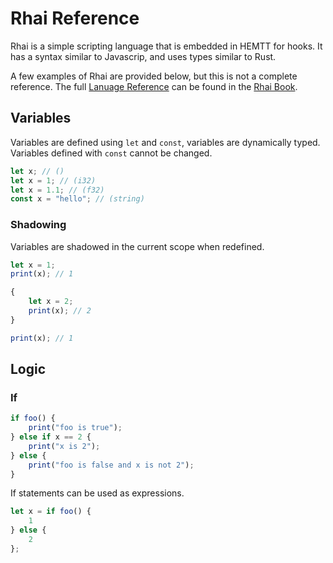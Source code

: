 # Rhai Reference

Rhai is a simple scripting language that is embedded in HEMTT for hooks.
It has a syntax similar to Javascrip, and uses types similar to Rust.

A few examples of Rhai are provided below, but this is not a complete reference.
The full [Lanuage Reference](https://rhai.rs/book/ref/index.html) can be found in the [Rhai Book](https://rhai.rs/book).

## Variables

Variables are defined using `let` and `const`, variables are dynamically typed.
Variables defined with `const` cannot be changed.

```js
let x; // ()
let x = 1; // (i32)
let x = 1.1; // (f32)
const x = "hello"; // (string)
```

### Shadowing

Variables are shadowed in the current scope when redefined.

```js
let x = 1;
print(x); // 1

{
    let x = 2;
    print(x); // 2
}

print(x); // 1
```

## Logic

### If

```js
if foo() {
    print("foo is true");
} else if x == 2 {
    print("x is 2");
} else {
    print("foo is false and x is not 2");
}
```

If statements can be used as expressions.

```js
let x = if foo() {
    1
} else {
    2
};
```
